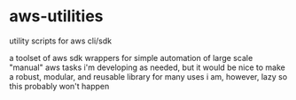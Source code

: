 # aws-utilities
utility scripts for aws cli/sdk

a toolset of aws sdk wrappers for simple automation of large scale "manual" aws tasks
i'm developing as needed, but it would be nice to make a robust, modular, and reusable library for many uses
i am, however, lazy so this probably won't happen
